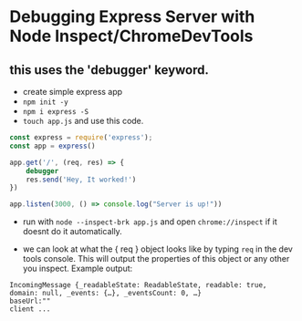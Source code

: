 # Debugging Express Server with Node Inspect/ChromeDevTools
## this uses the 'debugger' keyword.
- create simple express app
- `npm init -y`
- `npm i express -S`
- `touch app.js` and use this code.
```js
const express = require('express');
const app = express()

app.get('/', (req, res) => {
    debugger
    res.send('Hey, It worked!')
})

app.listen(3000, () => console.log("Server is up!"))
```

- run with `node --inspect-brk app.js` and open `chrome://inspect` if it doesnt do it automatically.

- we can look at what the { req } object looks like by typing `req` in the dev tools console. This will output the properties of this object or any other you inspect. Example output:

```bsh
IncomingMessage {_readableState: ReadableState, readable: true, domain: null, _events: {…}, _eventsCount: 0, …}
baseUrl:""
client ...
```

